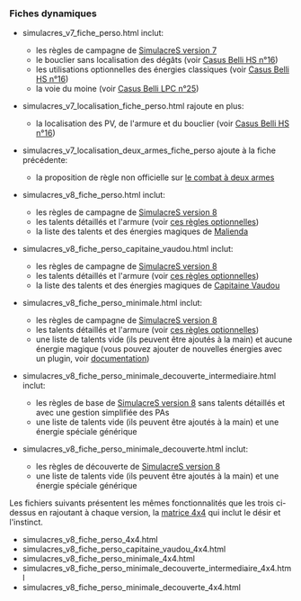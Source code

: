 ### Fiches dynamiques

- simulacres_v7_fiche_perso.html inclut:
    - les règles de campagne de [SimulacreS version 7](https://www.facebook.com/groups/Simulacres/permalink/1512926132293121/)
    - le bouclier sans localisation des dégâts (voir [Casus Belli HS n°16](http://confrerie-acier.chez-alice.fr/localisation%20armures%20et%20autres.htm))
    - les utilisations optionnelles des énergies classiques (voir [Casus Belli HS n°16](http://confrerie-acier.chez-alice.fr/localisation%20armures%20et%20autres.htm))
    - la voie du moine (voir [Casus Belli LPC n°25](http://joueursdurepaire.free.fr/casus_belli/cb_LPC25.html))

- simulacres_v7_localisation_fiche_perso.html rajoute en plus:
    - la localisation des PV, de l'armure et du bouclier (voir [Casus Belli HS n°16](http://confrerie-acier.chez-alice.fr/localisation%20armures%20et%20autres.htm))

- simulacres_v7_localisation_deux_armes_fiche_perso ajoute à la fiche précédente:
    - la proposition de règle non officielle sur [le combat à deux armes](https://www.facebook.com/groups/Simulacres/permalink/2507313226187735/)

- simulacres_v8_fiche_perso.html inclut:
    - les règles de campagne de [SimulacreS version 8](https://www.facebook.com/groups/Simulacres/permalink/2324033054515754/)
    - les talents détaillés et l'armure (voir [ces règles optionnelles](https://www.facebook.com/groups/Simulacres/permalink/2186771051575289/))
    - la liste des talents et des énergies magiques de [Malienda](https://www.facebook.com/groups/Simulacres/permalink/1512926132293121/)

- simulacres_v8_fiche_perso_capitaine_vaudou.html inclut:
    - les règles de campagne de [SimulacreS version 8](https://www.facebook.com/groups/Simulacres/permalink/2324033054515754/)
    - les talents détaillés et l'armure (voir [ces règles optionnelles](https://www.facebook.com/groups/Simulacres/permalink/2186771051575289/))
    - la liste des talents et des énergies magiques de [Capitaine Vaudou](https://www.black-book-editions.fr/catalogue.php?id=704)

- simulacres_v8_fiche_perso_minimale.html inclut:
    - les règles de campagne de [SimulacreS version 8](https://www.facebook.com/groups/Simulacres/permalink/2324033054515754/)
    - les talents détaillés et l'armure (voir [ces règles optionnelles](https://www.facebook.com/groups/Simulacres/permalink/2186771051575289/))
    - une liste de talents vide (ils peuvent être ajoutés à la main) et aucune énergie magique (vous pouvez ajouter de nouvelles énergies avec un plugin, voir [documentation](../../#Plugins))

- simulacres_v8_fiche_perso_minimale_decouverte_intermediaire.html inclut:
  - les règles de base de [SimulacreS version 8](https://www.facebook.com/groups/Simulacres/permalink/2324033054515754/) sans talents détaillés et avec une gestion simplifiée des PAs 
  - une liste de talents vide (ils peuvent être ajoutés à la main) et une énergie spéciale générique

- simulacres_v8_fiche_perso_minimale_decouverte.html inclut:
    - les règles de découverte de [SimulacreS version 8](https://www.facebook.com/groups/Simulacres/permalink/2324033054515754/)
    - une liste de talents vide (ils peuvent être ajoutés à la main) et une énergie spéciale générique

Les fichiers suivants présentent les mêmes fonctionnalités que les trois ci-dessus en rajoutant à chaque version, la [matrice 4x4](https://www.facebook.com/groups/Simulacres/permalink/2532857676966623/) qui inclut le désir et l'instinct.

- simulacres_v8_fiche_perso_4x4.html
- simulacres_v8_fiche_perso_capitaine_vaudou_4x4.html
- simulacres_v8_fiche_perso_minimale_4x4.html
- simulacres_v8_fiche_perso_minimale_decouverte_intermediaire_4x4.html
- simulacres_v8_fiche_perso_minimale_decouverte_4x4.html
